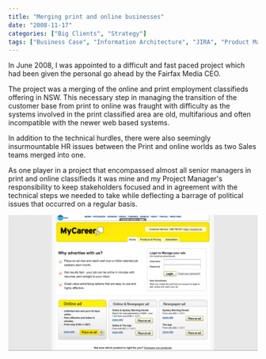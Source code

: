 ```yaml
---
title: "Merging print and online businesses"
date: "2008-11-17"
categories: ["Big Clients", "Strategy"]
tags: ["Business Case", "Information Architecture", "JIRA", "Product Management", "Relationship Management", "User Research", "Wireframes"]
---
```


In June 2008, I was appointed to a difficult and fast paced project which had been given the personal go ahead by the Fairfax Media CEO.

The project was a merging of the online and print employment classifieds offering in NSW. This necessary step in managing the transition of the customer base from print to online was fraught with difficulty as the systems involved in the print classified area are old, multifarious and often incompatible with the newer web based systems.

In addition to the technical hurdles, there were also seemingly insurmountable HR issues between the Print and online worlds as two Sales teams merged into one.

As one player in a project that encompassed almost all senior managers in print and online classifieds it was mine and my Project Manager's responsibility to keep stakeholders focused and in agreement with the technical steps we needed to take while deflecting a barrage of political issues that occurred on a regular basis.

![](./myc_advertiser.png "MyCareer Advertiser page showing the combined print and web offer")
